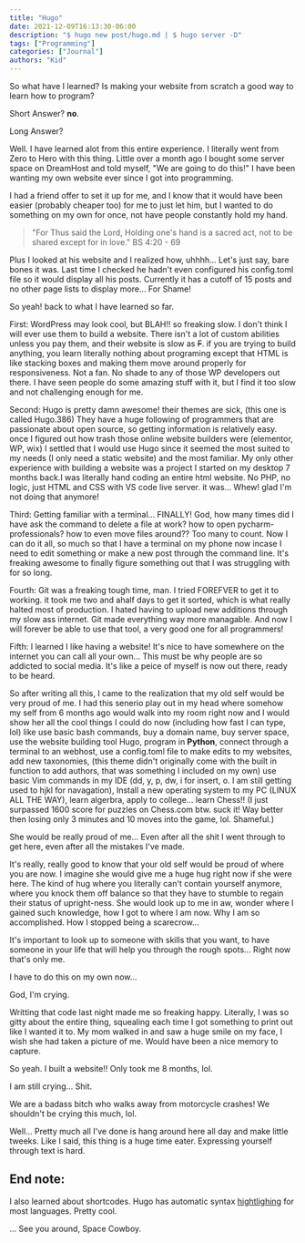 ```yaml
---
title: "Hugo"
date: 2021-12-09T16:13:30-06:00
description: "$ hugo new post/hugo.md | $ hugo server -D"
tags: ["Programming"]
categories: ["Journal"]
authors: "Kid"
---
```


So what have I learned? Is making your website from scratch a good way to learn how to program?

Short Answer? **no**.

Long Answer? 

Well. I have learned alot from this entire experience. I literally went from Zero to Hero with this thing. Little over a month ago I bought some server space on DreamHost and told myself, "We are going to do this!" I have been wanting my own website ever since I got into programming.

I had a friend offer to set it up for me, and I know that it would have been easier (probably cheaper too) for me to just let him, but I wanted to do something on my own for once, not have people constantly hold my hand.

> "For Thus said the Lord, Holding one's hand is a sacred act, not to be shared except for in love." BS 4:20 - 69

Plus I looked at his website and I realized how, uhhhh... Let's just say, bare bones it was. Last time I checked he hadn't even configured his config.toml file so it would display all his posts. Currently it has a cutoff of 15 posts and no other page lists to display more... For Shame!

So yeah! back to what I have learned so far.

First: WordPress may look cool, but BLAH!! so freaking slow. I don't think I will ever use them to build a website. There isn't a lot of custom abilities unless you pay them, and their website is slow as ~~F~~. if you are trying to build anything, you learn literally nothing about programing except that HTML is like stacking boxes and making them move around properly for responsiveness. Not a fan. No shade to any of those WP developers out there. I have seen people do some amazing stuff with it, but I find it too slow and not challenging enough for me.

Second: Hugo is pretty damn awesome! their themes are sick, (this one is called Hugo.386) They have a huge following of programmers that are passionate about open source, so getting information is relatively easy. once I figured out how trash those online website builders were (elementor, WP, wix) I settled that I would use Hugo since it seemed the most suited to my needs (I only need a static website) and the most familiar. My only other experience with building a website was a project I started on my desktop 7 months back.I was literally hand coding an entire html website. No PHP, no logic, just HTML and CSS with VS code live server. it was... Whew! glad I'm not doing that anymore!

Third: Getting familiar with a terminal... FINALLY! God, how many times did I have ask the command to delete a file at work? how to open pycharm-professionals? how to even move files around?? Too many to count. Now I can do it all, so much so that I have a terminal on my phone now incase I need to edit something or make a new post through the command line. It's freaking awesome to finally figure something out that I was struggling with for so long.

Fourth: Git was a freaking tough time, man. I tried FOREFVER to get it to working. it took me two and ahalf days to get it sorted, which is what really halted most of production. I hated having to upload new additions through my slow ass internet. Git made everything way more managable. And now I will forever be able to use that tool, a very good one for all programmers!

Fifth: I learned I like having a website! It's nice to have somewhere on the internet you can call all your own... This must be why people are so addicted to social media. It's like a peice of myself is now out there, ready to be heard.

So after writing all this, I came to the realization that my old self would be very proud of me. I had this senerio play out in my head where somehow my self from 6 months ago would walk into my room right now and I would show her all the cool things I could do now (including how fast I can type, lol) like use basic bash commands, buy a domain name, buy server space, use the website building tool Hugo, program in **Python**, connect through a terminal to an webhost, use a config.toml file to make edits to my websites, add new taxonomies, (this theme didn't originally come with the built in function to add authors, that was something I included on my own) use basic Vim commands in my IDE (dd, y, p, dw, i for insert, o. I am still getting used to hjkl for navagation), Install a new operating system to my PC (LINUX ALL THE WAY), learn algerbra, apply to college... learn Chess!! (I just surpassed 1600 score for puzzles on Chess.com btw. suck it! Way better then losing only 3 minutes and 10 moves into the game, lol. Shameful.)

She would be really proud of me... Even after all the shit I went through to get here, even after all the mistakes I've made.

It's really, really good to know that your old self would be proud of where you are now. I imagine she would give me a huge hug right now if she were here. The kind of hug where you literally can't contain yourself anymore, where you knock them off balance so that they have to stumble to regain their status of upright-ness. She would look up to me in aw, wonder where I gained such knowledge, how I got to where I am now. Why I am so accomplished. How I stopped being a scarecrow...

It's important to look up to someone with skills that you want, to have someone in your life that will help you through the rough spots... Right now that's only me.

I have to do this on my own now...

God, I'm crying.

Writting that code last night made me so freaking happy. Literally, I was so gitty about the entire thing, squealing each time I got something to print out like I wanted it to. My mom walked in and saw a huge smile on my face, I wish she had taken a picture of me. Would have been a nice memory to capture.

So yeah. I built a website!! Only took me 8 months, lol.

I am still crying... Shit.

We are a badass bitch who walks away from motorcycle crashes! We shouldn't be crying this much, lol.

Well... Pretty much all I've done is hang around here all day and make little tweeks. Like I said, this thing is a huge time eater. Expressing yourself through text is hard.

## End note:

I also learned about shortcodes. Hugo has automatic syntax [hightlighing](https://gohugo.io/content-management/syntax-highlighting/) for most languages. Pretty cool. 

... See you around, Space Cowboy.
